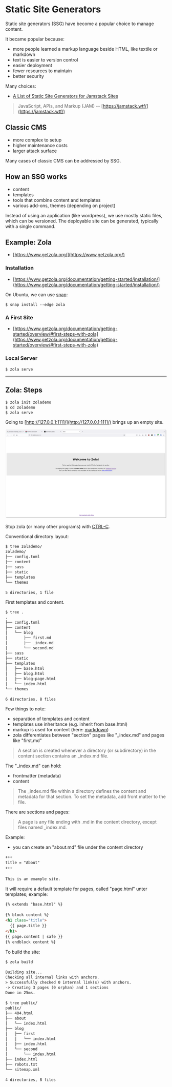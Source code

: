 # Static Site Generators

Static site generators (SSG) have become a popular choice to manage content.

It became popular because:

* more people learned a markup language beside HTML, like textile or markdown
* text is easier to version control
* easier deployment
* fewer resources to maintain
* better security

Many choices:

* [A List of Static Site Generators for Jamstack Sites](https://jamstack.org/generators/)

> JavaScript, APIs, and Markup (JAM) -- [https://jamstack.wtf/](https://jamstack.wtf/)

## Classic CMS

* more complex to setup
* higher maintenance costs
* larger attack surface

Many cases of classic CMS can be addressed by SSG.

## How an SSG works

* content
* templates
* tools that combine content and templates
* various add-ons, themes (depending on project)

Instead of using an application (like wordpress), we use mostly static files,
which can be versioned. The deployable site can be generated, typically with a
single command.

## Example: Zola

* [https://www.getzola.org/](https://www.getzola.org/)

### Installation

* [https://www.getzola.org/documentation/getting-started/installation/](https://www.getzola.org/documentation/getting-started/installation/)

On Ubuntu, we can use [snap](https://www.getzola.org/documentation/getting-started/installation/#snapcraft):

```
$ snap install --edge zola
```

### A First Site

* [https://www.getzola.org/documentation/getting-started/overview/#first-steps-with-zola](https://www.getzola.org/documentation/getting-started/overview/#first-steps-with-zola)

### Local Server

```
$ zola serve
```

----

## Zola: Steps

```
$ zola init zolademo
$ cd zolademo
$ zola serve
```

Going to [http://127.0.0.1:1111/](http://127.0.0.1:1111/) brings up an empty site.

![](static/zolaup.png)

Stop zola (or many other programs) with [CTRL-C](https://en.wikipedia.org/wiki/Control-C).

Conventional directory layout:

```shell
$ tree zolademo/
zolademo/
├── config.toml
├── content
├── sass
├── static
├── templates
└── themes

5 directories, 1 file
```

First templates and content.

```shell
$ tree .
.
├── config.toml
├── content
│   └── blog
│       ├── first.md
│       ├── _index.md
│       └── second.md
├── sass
├── static
├── templates
│   ├── base.html
│   ├── blog.html
│   ├── blog-page.html
│   └── index.html
└── themes

6 directories, 8 files
```

Few things to note:

* separation of templates and content
* templates use inheritance (e.g. inherit from base.html)
* markup is used for content (here: [markdown](https://en.wikipedia.org/wiki/Markdown))
* zola differentiates between "section" pages like "_index.md" and pages like "first.md"

> A section is created whenever a directory (or subdirectory) in the content section contains an _index.md file.

The "_index.md" can hold:

* frontmatter (metadata)
* content

> The _index.md file within a directory defines the content and metadata for
> that section. To set the metadata, add front matter to the file.

There are sections and pages:

> A page is any file ending with .md in the content directory, except files named _index.md.

Example:

* you can create an "about.md" file under the content directory

```markdown
+++
title = "About"
+++

This is an example site.
```

It will require a default template for pages, called "page.html" unter templates; example:

```html
{% extends "base.html" %}

{% block content %}
<h1 class="title">
  {{ page.title }}
</h1>
{{ page.content | safe }}
{% endblock content %}
```

To build the site:

```shell
$ zola build

Building site...
Checking all internal links with anchors.
> Successfully checked 0 internal link(s) with anchors.
-> Creating 3 pages (0 orphan) and 1 sections
Done in 25ms.

$ tree public/
public/
├── 404.html
├── about
│   └── index.html
├── blog
│   ├── first
│   │   └── index.html
│   ├── index.html
│   └── second
│       └── index.html
├── index.html
├── robots.txt
└── sitemap.xml

4 directories, 8 files
```
